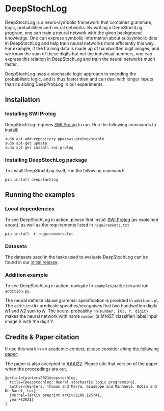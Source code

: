 # DeepStochLog

DeepStochLog is a neuro-symbolic framework that combines grammars, logic, probabilities and neural networks.
By writing a DeepStochLog program, one can train a neural network with the given background knowledge.
One can express symbolic information about subsymbolic data in DeepStochLog and help train neural networks more efficiently this way.
For example, if the training data is made up of handwritten digit images, and we know the sum of these digits but not the individual numbers, one can express this relation in DeepStochLog and train the neural networks much faster.

DeepStochLog uses a stochastic logic approach to encoding the probabilistic logic, and is thus faster than and can deal with longer inputs than its sibling DeepProbLog in our experiments.

## Installation

### Installing SWI Prolog
DeepStochLog requires [SWI Prolog](https://www.swi-prolog.org/build/PPA.html) to run.
Run the following commands to install:
```
sudo apt-add-repository ppa:swi-prolog/stable
sudo apt-get update
sudo apt-get install swi-prolog
```

### Installing DeepStochLog package
To install DeepStochLog itself, run the following command:

```
pip install deepstochlog
```

## Running the examples

### Local dependencies

To see DeepStochLog in action, please first install [SWI Prolog](https://www.swi-prolog.org/build/PPA.html) (as explained about),
as well as the requirements listed in `requirements.txt`
```
pip install -r requirements.txt
```

### Datasets
The datasets used in the tasks used to evaluate DeepStochLog can be found in our [initial release](https://github.com/ML-KULeuven/deepstochlog/releases/tag/0.0.1).

### Addition example

To see DeepStochLog in action, navigate to `examples/addition` and run `addition.py`.

The neural definite clause grammar specification is provided in `addition.pl`.
The `addition(N)` predicate specifies/recognises that two handwritten digits *N1* and *N2* sum to *N*.
The neural probability `nn(number, [X], Y, digit)` makes the neural network with name `number` (a MNIST classifier) label input image X with the digit Y.



## Credits & Paper citation

If use this work in an academic context, please consider citing [the following paper](https://arxiv.org/abs/2106.12574):

The paper is also accepted to [AAAI22](https://aaai.org/Conferences/AAAI-22/).
Please cite that version of the paper when the proceedings are out.

```
@article{winters2021deepstochlog,
  title={Deepstochlog: Neural stochastic logic programming},
  author={Winters, Thomas and Marra, Giuseppe and Manhaeve, Robin and De Raedt, Luc},
  journal={arXiv preprint arXiv:2106.12574},
  year={2021}
}
```
